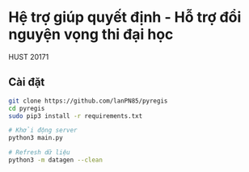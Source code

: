 # Hệ trợ giúp quyết định - Hỗ trợ đổi nguyện vọng thi đại học
HUST 20171

## Cài đặt
```bash
git clone https://github.com/lanPN85/pyregis
cd pyregis
sudo pip3 install -r requirements.txt

# Khởi động server
python3 main.py

# Refresh dữ liệu
python3 -m datagen --clean
```
